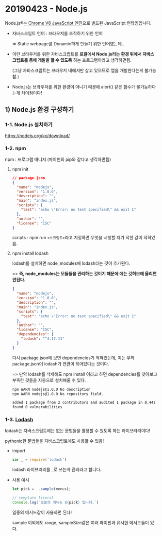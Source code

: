 # 20190423 - Node.js

Node.js®는 [Chrome V8 JavaScript 엔진](https://v8.dev/)으로 빌드된 JavaScript 런타임입니다.

* 자바스크립트 언어 : 브라우저를 조작하기 위한 언어

  => Static webpage를 Dynamic하게 만들기 위한 언어였는데..

* 이런 브라우저를 위한 자바스크립트를 **로컬에서 Node.js라는 환경 위에서 자바스크립트를 통해 개발을 할 수 있도록** 하는 프로그램이라고 생각하면됨.

  (그냥 자바스크립트는 브라우저 내에서만 살고 있으므로 앱을 개발한다는게 불가능함.)

* Node.js는 브라우저를 위한 환경이 아니기 때문에 alert() 같은 함수가 불가능하다는게 차이점이다!

## 1) Node.js 환경 구성하기

### 1-1. Node.js 설치하기

<https://nodejs.org/ko/download/>

### 1-2. npm

npm : 프로그램 매니저 (파이썬의 pip와 같다고 생각하면됨)

1. npm init

   ```json
   // package.json
   {
     "name": "nodejs",
     "version": "1.0.0",
     "description": "",
     "main": "index.js",
     "scripts": {
       "test": "echo \"Error: no test specified\" && exit 1"
     },
     "author": "",
     "license": "ISC"
   }
   ```

   scripts : npm run `<스크립트>`라고 지정하면 무엇을 시행할 지가 적힌 값이 적혀있음.

2. npm install lodash

   lodash를 설치하면 node_modules에 lodash라는 것이 추가된다.

   => **즉, node_modules는 모듈들을 관리하는 것이기 때문에 얘는 깃허브에 올리면 안된다.**

   ```json
   {
     "name": "nodejs",
     "version": "1.0.0",
     "description": "",
     "main": "index.js",
     "scripts": {
       "test": "echo \"Error: no test specified\" && exit 1"
     },
     "author": "",
     "license": "ISC",
     "dependencies": {
       "lodash": "^4.17.11"
     }
   }
   ```

   다시 package.json에 보면 dependencies가 적혀있는데, 이는 우리 package.json이 lodash가 연관이 되어있다는 것이다.

   => 만약 lodash를 삭제해도 npm install 이라고 하면 dependencies를 찾아보고 부족한 것들을 자동으로 설치해줄 수 있다. 

   ```bash
   npm WARN nodejs@1.0.0 No description
   npm WARN nodejs@1.0.0 No repository field.
   
   added 1 package from 2 contributors and audited 1 package in 0.44s
   found 0 vulnerabilities
   ```

### 1-3. [Lodash](<https://lodash.com/>)

lodash는 자바스크립트에는 없는 문법들을 활용할 수 있도록 하는 라이브러리이다!

pythonic한 문법들을 자바스크립트에도 사용할 수 있음!

* Import

  ```javascript
  var _ = require('lodash')
  ```

  lodash 라이브러리를 `_`로 쓰는게 관례라고 합니다.

* 사용 예시

  ```javascript
  let pick = _.sample(menus);
  
  // template literal
  console.log(`오늘의 메뉴는 ${pick} 입니다.`)
  ```

  일종의 메서드같이 사용하면 된다!

  sample 이외에도 range, sampleSize같은 여러 파이썬과 유사한 메서드들이 있다.